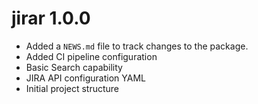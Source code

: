 # jirar 1.0.0

* Added a `NEWS.md` file to track changes to the package.
* Added CI pipeline configuration
* Basic Search capability
* JIRA API configuration YAML
* Initial project structure
